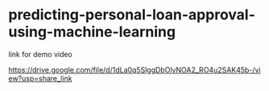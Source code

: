 # predicting-personal-loan-approval-using-machine-learning
link for demo video

https://drive.google.com/file/d/1dLa0q5SlggDbOlyNOA2_RO4u2SAK45b-/view?usp=share_link
